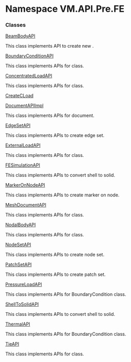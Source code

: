 # <a id="VM_API_Pre_FE"></a> Namespace VM.API.Pre.FE

### Classes

 [BeamBodyAPI](VM.API.Pre.FE.BeamBodyAPI.md)

This class implements API to create new <xref href="VM.Builder.Pre.FE.BeamBody" data-throw-if-not-resolved="false"></xref>.

 [BoundaryConditionAPI](VM.API.Pre.FE.BoundaryConditionAPI.md)

This class implements APIs for <xref href="VM.Managed.DAFUL.Flexible.BoundaryCondition" data-throw-if-not-resolved="false"></xref> class.

 [ConcentratedLoadAPI](VM.API.Pre.FE.ConcentratedLoadAPI.md)

This class implements APIs for <xref href="VM.Managed.DAFUL.FE.Force.CLoad" data-throw-if-not-resolved="false"></xref> class.

 [CreateCLoad](VM.API.Pre.FE.CreateCLoad.md)

 [DocumentAPIImpl](VM.API.Pre.FE.DocumentAPIImpl.md)

This class implements APIs for document.

 [EdgeSetAPI](VM.API.Pre.FE.EdgeSetAPI.md)

This class implements APIs to create edge set.

 [ExternalLoadAPI](VM.API.Pre.FE.ExternalLoadAPI.md)

This class implements APIs for <xref href="VM.Models.Pre.Force.ExternalLoad" data-throw-if-not-resolved="false"></xref> class.

 [FESimulationAPI](VM.API.Pre.FE.FESimulationAPI.md)

This class implements APIs to convert shell to solid.

 [MarkerOnNodeAPI](VM.API.Pre.FE.MarkerOnNodeAPI.md)

This class implements APIs to create marker on node.

 [MeshDocumentAPI](VM.API.Pre.FE.MeshDocumentAPI.md)

This class implements APIs for <xref href="VM.Managed.DAFUL.FE.MeshDocument" data-throw-if-not-resolved="false"></xref> class.

 [NodalBodyAPI](VM.API.Pre.FE.NodalBodyAPI.md)

This class implements APIs for <xref href="VM.Managed.DAFUL.FE.NodalBody" data-throw-if-not-resolved="false"></xref> class.

 [NodeSetAPI](VM.API.Pre.FE.NodeSetAPI.md)

This class implements APIs to create node set.

 [PatchSetAPI](VM.API.Pre.FE.PatchSetAPI.md)

This class implements APIs to create patch set.

 [PressureLoadAPI](VM.API.Pre.FE.PressureLoadAPI.md)

This class implements APIs for BoundaryCondition class.

 [ShellToSolidAPI](VM.API.Pre.FE.ShellToSolidAPI.md)

This class implements APIs to convert shell to solid.

 [ThermalAPI](VM.API.Pre.FE.ThermalAPI.md)

This class implements APIs for BoundaryCondition class.

 [TieAPI](VM.API.Pre.FE.TieAPI.md)

This class implements APIs for <xref href="VM.Managed.DAFUL.Builder.FE.Contact.Tie" data-throw-if-not-resolved="false"></xref> class.

